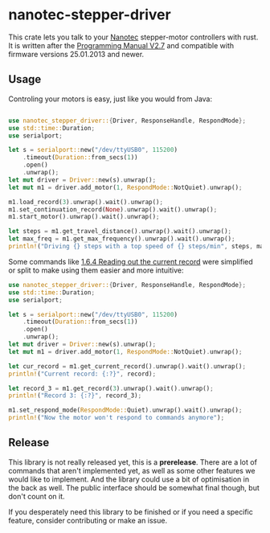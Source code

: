 # nanotec-stepper-driver

This crate lets you talk to your [Nanotec](https://en.nanotec.com/) stepper-motor controllers with rust.\
It is written after the [Programming Manual V2.7](https://en.nanotec.com/fileadmin/files/Handbuecher/Programmierung/Programming_Manual_V2.7.pdf) and compatible with
firmware versions 25.01.2013 and newer.

## Usage

Controling your motors is easy, just like you would from Java:
```rust

use nanotec_stepper_driver::{Driver, ResponseHandle, RespondMode};
use std::time::Duration;
use serialport;

let s = serialport::new("/dev/ttyUSB0", 115200)
    .timeout(Duration::from_secs(1))
    .open()
    .unwrap();
let mut driver = Driver::new(s).unwrap();
let mut m1 = driver.add_motor(1, RespondMode::NotQuiet).unwrap();

m1.load_record(3).unwrap().wait().unwrap();
m1.set_continuation_record(None).unwrap().wait().unwrap();
m1.start_motor().unwrap().wait().unwrap();

let steps = m1.get_travel_distance().unwrap().wait().unwrap();
let max_freq = m1.get_max_frequency().unwrap().wait().unwrap();
println!("Driving {} steps with a top speed of {} steps/min", steps, max_freq);
```

Some commands like [1.6.4 Reading out the current record](https://en.nanotec.com/fileadmin/files/Handbuecher/Programmierung/Programming_Manual_V2.7.pdf) were simplified or split to make using them easier and more intuitive:
```rust
use nanotec_stepper_driver::{Driver, ResponseHandle, RespondMode};
use std::time::Duration;
use serialport;

let s = serialport::new("/dev/ttyUSB0", 115200)
    .timeout(Duration::from_secs(1))
    .open()
    .unwrap();
let mut driver = Driver::new(s).unwrap();
let mut m1 = driver.add_motor(1, RespondMode::NotQuiet).unwrap();

let cur_record = m1.get_current_record().unwrap().wait().unwrap();
println!("Current record: {:?}", record);

let record_3 = m1.get_record(3).unwrap().wait().unwrap();
println!("Record 3: {:?}", record_3);

m1.set_respond_mode(RespondMode::Quiet).unwrap().wait().unwrap();
println!("Now the motor won't respond to commands anymore");
```

## Release

This library is not really released yet, this is a **prerelease**.
There are a lot of commands that aren't implemented yet, as well as some other features we would like to implement.
And the library could use a bit of optimisation in the back as well.
The public interface should be somewhat final though, but don't count on it.

If you desperately need this library to be finished or if you need a specific feature, consider contributing or make an issue.

